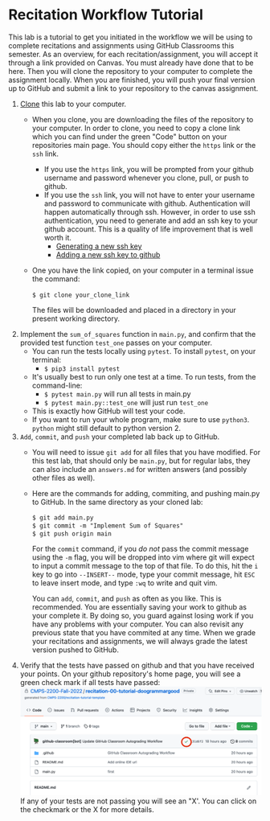 # Recitation Workflow Tutorial

This lab is a tutorial to get you initiated in the workflow we will be using to complete recitations and assignments using GitHub Classrooms this semester. As an overview, for each recitation/assignment, you will accept it through a link provided on Canvas. You must already have done that to be here. Then you will clone the repository to your computer to complete the assignment locally. When you are finished, you will push your final version up to GitHub and submit a link to your repository to the canvas assignment.

1. [Clone] this lab to your computer.
    - When you clone, you are downloading the files of the repository to your computer. In order to clone, you need to copy a clone link which you can find under the green "Code" button on your repositories main page. You should copy either the `https` link or the `ssh` link. 
      - If you use the `https` link, you will be prompted from your github username and password whenever you clone, pull, or push to github. 
      - If you use the `ssh` link, you will not have to enter your username and password to communicate with github. Authentication will happen automatically through ssh. However, in order to use ssh authentication, you need to generate and add an ssh key to your github account. This is a quality of life improvement that is well worth it. 
        - [Generating a new ssh key]
        - [Adding a new ssh key to github]
    - One you have the link copied, on your computer in a terminal  issue the command:
  
      `$ git clone your_clone_link`
  
      The files will be downloaded and placed in a directory in your present working directory. 
2. Implement the `sum_of_squares` function in `main.py`, and confirm that the provided test function `test_one` passes on your computer.
    - You can run the tests locally using `pytest`. To install `pytest`, on your terminal:
      + `$ pip3 install pytest`
    - It's usually best to run only one test at a time. To run tests, from the command-line:
      + `$ pytest main.py` will run all tests in main.py
      + `$ pytest main.py::test_one` will just run `test_one`
    - This is exactly how GitHub will test your code.
    - If you want to run your whole program, make sure to use `python3`. `python` might still default to python version 2.
3. `Add`, `commit`, and `push` your completed lab back up to GitHub. 
    - You will need to issue `git add` for all files that you have modified. For this test lab, that should only be `main.py`, but for regular labs, they can also include an `answers.md` for written answers (and possibly other files as well).
    - Here are the commands for adding, commiting, and pushing main.py to GitHub. In the same directory as your cloned lab:
      ```
      $ git add main.py
      $ git commit -m "Implement Sum of Squares"
      $ git push origin main
      ```
      For the `commit` command, if you *do not* pass the commit message using the `-m` flag, you will be dropped into vim where git will expect to input a commit message to the top of that file. To do this, hit the `i` key to go into `--INSERT--` mode, type your commit message, hit `ESC` to leave insert mode, and type `:wq` to write and quit vim.

      You can `add`, `commit`, and `push` as often as you like. This is recommended. You are essentially saving your work to github as your complete it. By doing so, you guard against losing work if you have any problems with your computer. You can also revisit any previous state that you have commited at any time. When we grade your recitations and assignments, we will always grade the latest version pushed to GitHub.
4. Verify that the tests have passed on github and that you have received your points. On your github repository's home page, you will see a green check mark if all tests have passed:
![Github Tests Feedback](./images/github-tests.png)
If any of your tests are not passing you will see an "X'. You can click on the checkmark or the X for more details.

[clone]: https://docs.github.com/en/github/creating-cloning-and-archiving-repositories/cloning-a-repository-from-github/cloning-a-repository
[Generating a new ssh key]: https://docs.github.com/en/authentication/connecting-to-github-with-ssh/generating-a-new-ssh-key-and-adding-it-to-the-ssh-agent
[Adding a new ssh key to github]: https://docs.github.com/en/authentication/connecting-to-github-with-ssh/adding-a-new-ssh-key-to-your-github-account